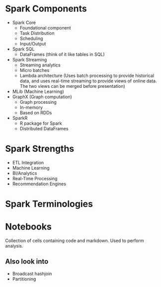# Spark Components
* Spark Core
    * Foundational component
    * Task Distribution
    * Scheduling
    * Input/Output
* Spark SQL
    * DataFrames (think of it like tables in SQL)
* Spark Streaming
    * Streaming analytics
    * Micro batches
    * Lambda architecture (Uses batch processing to provide historical data, and uses real-time streaming to provide views of online data. The two views can be merged before presentation)
* MLib (Machine Learning)
* GraphX (Graph computation)
    * Graph processing
    * In-memory
    * Based on RDDs
* SparkR
    * R package for Spark
    * Distributed DataFrames

# Spark Strengths
* ETL Integration
* Machine Learning
* BI/Analytics
* Real-Time Processing
* Recommendation Engines

# Spark Terminologies

# Notebooks
Collection of cells containing code and markdown. Used to perform analysis.

## Also look into
* Broadcast hashjoin
* Partitioning


